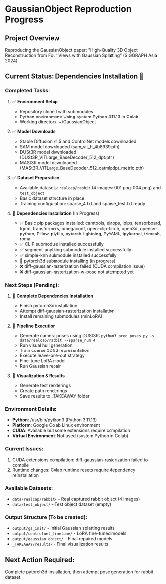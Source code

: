 # GaussianObject Reproduction Progress

## Project Overview
Reproducing the GaussianObject paper: "High-Quality 3D Object Reconstruction from Four Views with Gaussian Splatting" (SIGGRAPH Asia 2024)

## Current Status: Dependencies Installation 🔄

### Completed Tasks:
1. ✅ **Environment Setup**
   - Repository cloned with submodules
   - Python environment: Using system Python 3.11.13 in Colab
   - Working directory: ~/GaussianObject

2. ✅ **Model Downloads**
   - Stable Diffusion v1.5 and ControlNet models downloaded
   - SAM model downloaded (sam_vit_h_4b8939.pth)
   - DUSt3R model downloaded (DUSt3R_ViTLarge_BaseDecoder_512_dpt.pth)
   - MASt3R model downloaded (MASt3R_ViTLarge_BaseDecoder_512_catmlpdpt_metric.pth)

3. ✅ **Dataset Preparation**
   - Available datasets: `realcap/rabbit` (4 images: 001.png-004.png) and `test_object`
   - Basic dataset structure in place
   - Training configuration: sparse_4.txt and sparse_test.txt ready

4. 🔄 **Dependencies Installation** (In Progress)
   - ✅ Basic pip packages installed: camtools, einops, lpips, tensorboard, tqdm, transformers, omegaconf, open-clip-torch, open3d, opencv-python, Pillow, plyfile, pytorch-lightning, PyYAML, ipykernel, trimesh, roma
   - ✅ CLIP submodule installed successfully
   - ✅ segment-anything submodule installed successfully  
   - ✅ simple-knn submodule installed successfully
   - 🔄 pytorch3d submodule installing (in progress)
   - ❌ diff-gaussian-rasterization failed (CUDA compilation issue)
   - ❌ diff-gaussian-rasterization-w-pose not attempted yet

### Next Steps (Pending):
1. 🔄 **Complete Dependencies Installation**
   - Finish pytorch3d installation
   - Attempt diff-gaussian-rasterization installation
   - Install remaining submodules (minLoRA)

2. 🔄 **Pipeline Execution**
   - Generate camera poses using DUSt3R: `python3 pred_poses.py -s data/realcap/rabbit --sparse_num 4`
   - Run visual hull generation
   - Train coarse 3DGS representation
   - Execute leave-one-out strategy
   - Fine-tune LoRA model
   - Run Gaussian repair

3. 🔄 **Visualization & Results**
   - Generate test renderings
   - Create path renderings
   - Save results to _TAKEAWAY folder

### Environment Details:
- **Python**: /usr/bin/python3 (Python 3.11.13)
- **Platform**: Google Colab Linux environment
- **CUDA**: Available but some extensions require compilation
- **Virtual Environment**: Not used (system Python in Colab)

### Current Issues:
1. CUDA extensions compilation: diff-gaussian-rasterization failed to compile
2. Runtime changes: Colab runtime resets require dependency reinstallation

### Available Datasets:
- `data/realcap/rabbit/` - Real captured rabbit object (4 images)
- `data/test_object/` - Test object dataset (empty)

### Output Structure (To be created):
- `output/gs_init/` - Initial Gaussian splatting results
- `output/controlnet_finetune/` - LoRA fine-tuned models
- `output/gaussian_object/` - Final repaired models
- `_TAKEAWAY/results/` - Final visualization results

## Next Action Required:
Complete pytorch3d installation, then attempt pose generation for rabbit dataset. 